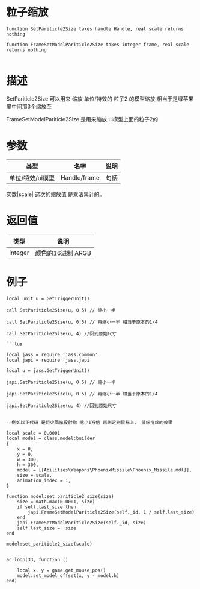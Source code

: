 
# 粒子缩放
```jass
function SetPariticle2Size takes handle Handle, real scale returns nothing 

function FrameSetModelPariticle2Size takes integer frame, real scale returns nothing 


```
# 描述

SetPariticle2Size 可以用来 缩放 单位/特效的 粒子2 的模型缩放 相当于是绿苹果里中间那3个缩放至


FrameSetModelPariticle2Size 是用来缩放 ui模型上面的粒子2的


# 参数
类型|名字|说明
--|--|--
单位/特效/ui模型|Handle/frame| 句柄

实数|scale| 这次的缩放值 是乘法累计的。


# 返回值
类型|说明
--|--
integer|颜色的16进制 ARGB


# 例子

```jass
local unit u = GetTriggerUnit()

call SetPariticle2Size(u, 0.5) // 缩小一半

call SetPariticle2Size(u, 0.5) // 再缩小一半 相当于原本的1/4

call SetPariticle2Size(u, 4) //回到原始尺寸

```lua

local jass = require 'jass.common'
local japi = require 'jass.japi'

local u = jass.GetTriggerUnit()

japi.SetPariticle2Size(u, 0.5) // 缩小一半

japi.SetPariticle2Size(u, 0.5) // 再缩小一半 相当于原本的1/4

japi.SetPariticle2Size(u, 4) //回到原始尺寸


--例如以下代码 是将火凤凰投射物 缩小1万倍 再绑定到鼠标上， 鼠标拖丝的效果

local scale = 0.0001
local model = class.model:builder 
{
    x = 0,
    y = 0,
    w = 300,
    h = 300,
    model = [[Abilities\Weapons\PhoenixMissile\Phoenix_Missile.mdl]],
    size = scale,
    animation_index = 1,
}

function model:set_pariticle2_size(size)
    size = math.max(0.0001, size)
    if self.last_size then 
        japi.FrameSetModelPariticle2Size(self._id, 1 / self.last_size)
    end 
    japi.FrameSetModelPariticle2Size(self._id, size)
    self.last_size =  size
end

model:set_pariticle2_size(scale)


ac.loop(33, function ()

    local x, y = game.get_mouse_pos()
    model:set_model_offset(x, y - model.h)
end)


```

